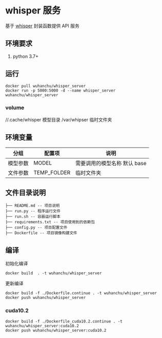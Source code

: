 # whisper 服务

基于 [whisper](https://github.com/openai/whisper) 封装函数提供 API 服务

## 环境要求

1. python 3.7+

## 运行

```shell
docker pull wuhanchu/whisper_server
docker run -p 5000:5000 -d --name whisper_server wuhanchu/whisper_server
```

### volume

//.cache/whisper 模型目录
/var/whipser 临时文件夹

## 环境变量

| 分组    | 配置项        | 说明                                                                                                      |
| ------  | ------------ | -------------------------------------------------------------------------------------------------------- |
| 模型参数 | MODEL        | 需要调用的模型名称 默认 base                                                                                |
| 文件参数 | TEMP_FOLDER  | 临时文件夹                                                                                                |

## 文件目录说明

```filetree
├── README.md -- 项目说明
├── run.py -- 程序运行文件
├── run.sh -- 容器运行脚本
├── requirements.txt -- 项目使用到的依赖包
├── config.py -- 项目配置文件
├── Dockerfile -- 项目镜像构建文件
```

## 编译

初始化编译
```shell
docker build  . -t wuhanchu/whisper_server
```

更新编译

```shell
docker build -f ./Dockerfile.continue . -t wuhanchu/whisper_server
docker push wuhanchu/whisper_server
```

### cuda10.2

```shell
docker build -f ./Dockerfile_cuda10.2.continue . -t wuhanchu/whisper_server:cuda10.2
docker push wuhanchu/whisper_server:cuda10.2
```
